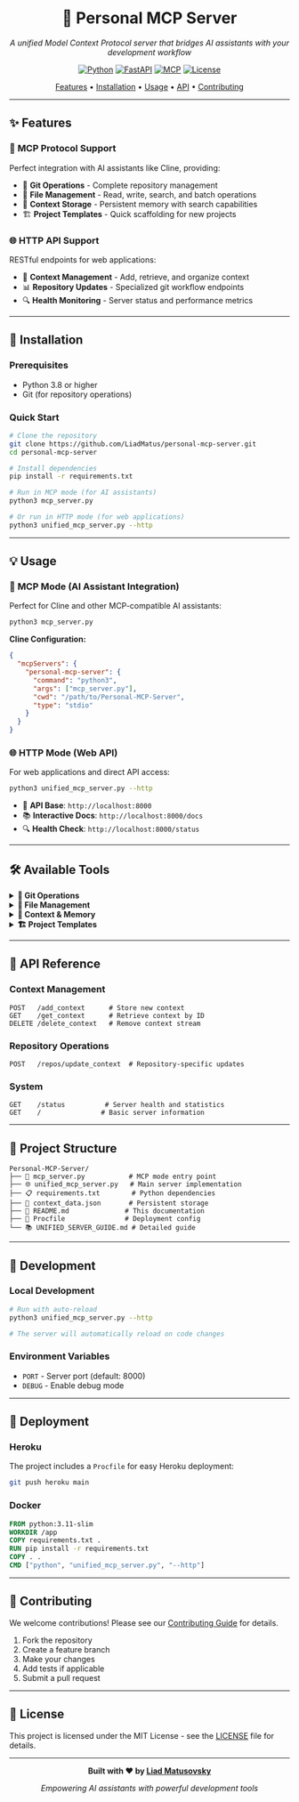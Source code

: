 <div align="center">

# 🚀 Personal MCP Server

*A unified Model Context Protocol server that bridges AI assistants with your development workflow*

[![Python](https://img.shields.io/badge/Python-3.8+-blue.svg)](https://python.org)
[![FastAPI](https://img.shields.io/badge/FastAPI-0.104+-green.svg)](https://fastapi.tiangolo.com)
[![MCP](https://img.shields.io/badge/MCP-Protocol-purple.svg)](https://modelcontextprotocol.io)
[![License](https://img.shields.io/badge/License-MIT-yellow.svg)](LICENSE)

[Features](#-features) • [Installation](#-installation) • [Usage](#-usage) • [API](#-api-reference) • [Contributing](#-contributing)

</div>

---

## ✨ Features

### 🤖 **MCP Protocol Support**
Perfect integration with AI assistants like Cline, providing:

- 🔧 **Git Operations** - Complete repository management
- 📁 **File Management** - Read, write, search, and batch operations  
- 💾 **Context Storage** - Persistent memory with search capabilities
- 🏗️ **Project Templates** - Quick scaffolding for new projects

### 🌐 **HTTP API Support**
RESTful endpoints for web applications:

- 📝 **Context Management** - Add, retrieve, and organize context
- 📊 **Repository Updates** - Specialized git workflow endpoints
- 🔍 **Health Monitoring** - Server status and performance metrics

---

## 🚀 Installation

### Prerequisites
- Python 3.8 or higher
- Git (for repository operations)

### Quick Start

```bash
# Clone the repository
git clone https://github.com/LiadMatus/personal-mcp-server.git
cd personal-mcp-server

# Install dependencies
pip install -r requirements.txt

# Run in MCP mode (for AI assistants)
python3 mcp_server.py

# Or run in HTTP mode (for web applications)
python3 unified_mcp_server.py --http
```

---

## 💡 Usage

### 🔌 **MCP Mode** (AI Assistant Integration)

Perfect for Cline and other MCP-compatible AI assistants:

```bash
python3 mcp_server.py
```

**Cline Configuration:**
```json
{
  "mcpServers": {
    "personal-mcp-server": {
      "command": "python3",
      "args": ["mcp_server.py"],
      "cwd": "/path/to/Personal-MCP-Server",
      "type": "stdio"
    }
  }
}
```

### 🌐 **HTTP Mode** (Web API)

For web applications and direct API access:

```bash
python3 unified_mcp_server.py --http
```

- 🔗 **API Base**: `http://localhost:8000`
- 📚 **Interactive Docs**: `http://localhost:8000/docs`
- 🔍 **Health Check**: `http://localhost:8000/status`

---

## 🛠️ Available Tools

<details>
<summary><strong>🔧 Git Operations</strong></summary>

- `list_git_repos` - Discover all repositories
- `get_repo_status` - Detailed repository information
- `git_command` - Execute any git command
- `git_branch` - Branch management (create, switch, delete)
- `git_diff` - View changes and diffs
- `git_commit` - Create commits with messages

</details>

<details>
<summary><strong>📁 File Management</strong></summary>

- `read_file` - Read file contents
- `write_file` - Create or update files
- `list_directory` - Browse directory contents
- `search_files` - Find files by name or content
- `batch_file_operation` - Bulk file operations

</details>

<details>
<summary><strong>💾 Context & Memory</strong></summary>

- `add_context` - Store information persistently
- `get_context` - Retrieve stored context
- `search_context` - Full-text search with filters

</details>

<details>
<summary><strong>🏗️ Project Templates</strong></summary>

- `create_project_template` - Scaffold new projects
- **Supported**: Python, JavaScript, React, FastAPI, MCP Server

</details>

---

## 📡 API Reference

### Context Management
```http
POST   /add_context      # Store new context
GET    /get_context      # Retrieve context by ID
DELETE /delete_context   # Remove context stream
```

### Repository Operations
```http
POST   /repos/update_context  # Repository-specific updates
```

### System
```http
GET    /status          # Server health and statistics
GET    /               # Basic server information
```

---

## 📁 Project Structure

```
Personal-MCP-Server/
├── 🚀 mcp_server.py           # MCP mode entry point
├── 🌐 unified_mcp_server.py   # Main server implementation
├── 📋 requirements.txt        # Python dependencies
├── 💾 context_data.json       # Persistent storage
├── 📖 README.md              # This documentation
├── 🚢 Procfile               # Deployment config
└── 📚 UNIFIED_SERVER_GUIDE.md # Detailed guide
```

---

## 🔧 Development

### Local Development
```bash
# Run with auto-reload
python3 unified_mcp_server.py --http

# The server will automatically reload on code changes
```

### Environment Variables
- `PORT` - Server port (default: 8000)
- `DEBUG` - Enable debug mode

---

## 🚀 Deployment

### Heroku
The project includes a `Procfile` for easy Heroku deployment:

```bash
git push heroku main
```

### Docker
```dockerfile
FROM python:3.11-slim
WORKDIR /app
COPY requirements.txt .
RUN pip install -r requirements.txt
COPY . .
CMD ["python", "unified_mcp_server.py", "--http"]
```

---

## 🤝 Contributing

We welcome contributions! Please see our [Contributing Guide](CONTRIBUTING.md) for details.

1. Fork the repository
2. Create a feature branch
3. Make your changes
4. Add tests if applicable
5. Submit a pull request

---

## 📄 License

This project is licensed under the MIT License - see the [LICENSE](LICENSE) file for details.

---

<div align="center">

**Built with ❤️ by [Liad Matusovsky](https://github.com/LiadMatus)**

*Empowering AI assistants with powerful development tools*

</div>

